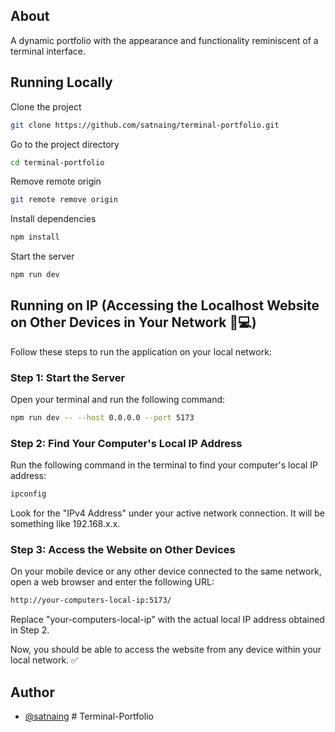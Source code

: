 ## About

A dynamic portfolio with the appearance and functionality reminiscent of a terminal interface.

## Running Locally

Clone the project

```bash
git clone https://github.com/satnaing/terminal-portfolio.git
```

Go to the project directory

```bash
cd terminal-portfolio
```

Remove remote origin

```bash
git remote remove origin
```

Install dependencies

```bash
npm install
```

Start the server

```bash
npm run dev
```

## Running on IP (Accessing the Localhost Website on Other Devices in Your Network 📱💻) 

Follow these steps to run the application on your local network:

### Step 1: Start the Server

Open your terminal and run the following command:

```bash
npm run dev -- --host 0.0.0.0 --port 5173
```

### Step 2: Find Your Computer's Local IP Address
Run the following command in the terminal to find your computer's local IP address:

```bash
ipconfig
```

Look for the "IPv4 Address" under your active network connection. It will be something like 192.168.x.x.

### Step 3: Access the Website on Other Devices
On your mobile device or any other device connected to the same network, open a web browser and enter the following URL:

```bash
http://your-computers-local-ip:5173/
```

Replace "your-computers-local-ip" with the actual local IP address obtained in Step 2.

Now, you should be able to access the website from any device within your local network. ✅

## Author

- [@satnaing](https://satnaing.dev)
#   T e r m i n a l - P o r t f o l i o  
 